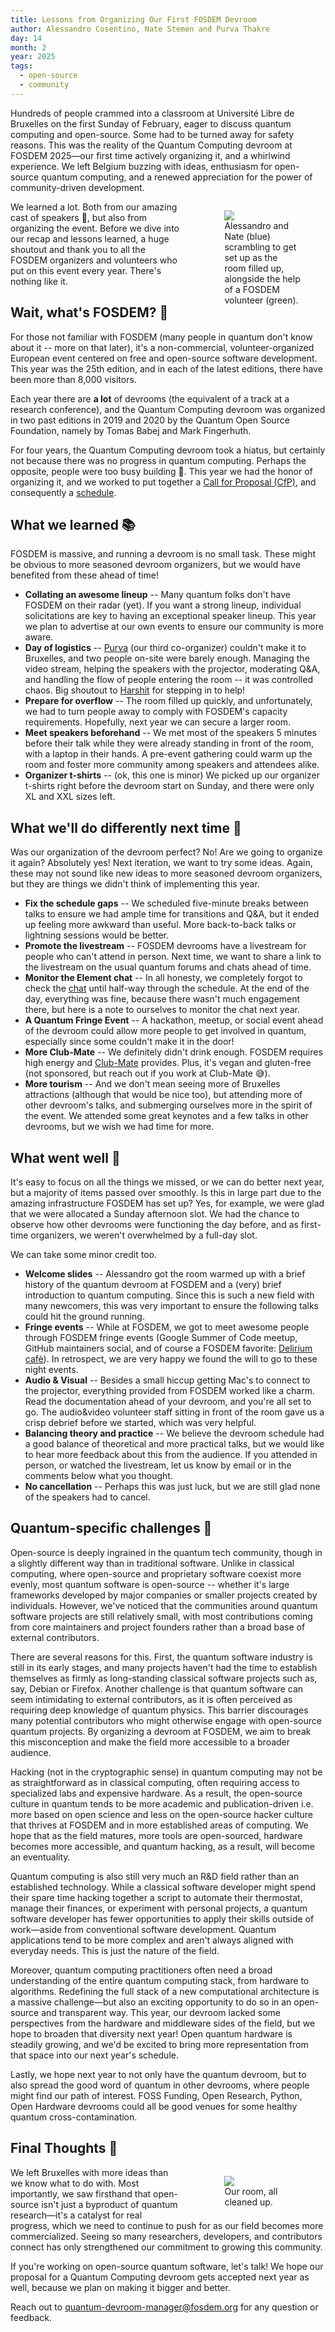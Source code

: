 ```yaml
---
title: Lessons from Organizing Our First FOSDEM Devroom
author: Alessandro Cosentino, Nate Stemen and Purva Thakre
day: 14
month: 2
year: 2025
tags: 
  - open-source
  - community
---
```


Hundreds of people crammed into a classroom at Université Libre de Bruxelles on the first Sunday of February, eager to discuss quantum computing and open-source.
Some had to be turned away for safety reasons.
This was the reality of the Quantum Computing devroom at FOSDEM 2025—our first time actively organizing it, and a whirlwind experience.
We left Belgium buzzing with ideas, enthusiasm for open-source quantum computing, and a renewed appreciation for the power of community-driven development.

<div style="width:100%;">
  <div style="float:right;width:40%;margin-left:2em;">
    <figure>
      <img class="not-prose" src="/images/2025_devroom_welcome.jpg"/>
      <figcaption>Alessandro and Nate (blue) scrambling to get set up as the room filled up, alongside the help of a FOSDEM volunteer (green).</figcaption>
    </figure> 
  </div>
</div>

We learned a lot.
Both from our amazing cast of speakers 👏, but also from organizing the event.
Before we dive into our recap and lessons learned, a huge shoutout and thank you to all the FOSDEM organizers and volunteers who put on this event every year.
There's nothing like it.

## Wait, what's FOSDEM? 🤔

For those not familiar with FOSDEM (many people in quantum don't know about it -- more on that later), it's a non-commercial, volunteer-organized European event centered on free and open-source software development.
This year was the 25th edition, and in each of the latest editions, there have been more than 8,000 visitors.

Each year there are **a lot** of devrooms (the equivalent of a track at a research conference), and the Quantum Computing devroom was organized in two past editions in 2019 and 2020 by the Quantum Open Source Foundation, namely by Tomas Babej and Mark Fingerhuth.

For four years, the Quantum Computing devroom took a hiatus, but certainly not because there was no progress in quantum computing.
Perhaps the opposite, people were too busy building 🙂.
This year we had the honor of organizing it, and we worked to put together a [Call for Proposal (CfP)](https://unitary.foundation/community/FOSDEM_2025/), and consequently a [schedule](https://fosdem.org/2025/schedule/track/quantum/).

## What we learned 📚

FOSDEM is massive, and running a devroom is no small task.
These might be obvious to more seasoned devroom organizers, but we would have benefited from these ahead of time!

- **Collating an awesome lineup** -- Many quantum folks don't have FOSDEM on their radar (yet). If you want a strong lineup, individual solicitations are key to having an exceptional speaker lineup. This year we plan to advertise at our own events to ensure our community is more aware.
- **Day of logistics** -- [Purva](https://github.com/purva-thakre) (our third co-organizer) couldn't make it to Bruxelles, and two people on-site were barely enough. Managing the video stream, helping the speakers with the projector, moderating Q&A, and handling the flow of people entering the room -- it was controlled chaos. Big shoutout to [Harshit](https://github.com/TheGupta2012/) for stepping in to help!
- **Prepare for overflow** -- The room filled up quickly, and unfortunately, we had to turn people away to comply with FOSDEM's capacity requirements. Hopefully, next year we can secure a larger room.
- **Meet speakers beforehand** -- We met most of the speakers 5 minutes before their talk while they were already standing in front of the room, with a laptop in their hands. A pre-event gathering could warm up the room and foster more community among speakers and attendees alike.
- **Organizer t-shirts** -- (ok, this one is minor) We picked up our organizer t-shirts right before the devroom start on Sunday, and there were only XL and XXL sizes left.

## What we'll do differently next time 🐞

Was our organization of the devroom perfect? No!
Are we going to organize it again? Absolutely yes!
Next iteration, we want to try some ideas.
Again, these may not sound like new ideas to more seasoned devroom organizers, but they are things we didn't think of implementing this year.

- **Fix the schedule gaps** -- We scheduled five-minute breaks between talks to ensure we had ample time for transitions and Q&A, but it ended up feeling more awkward than useful. More back-to-back talks or lightning sessions would be better.
- **Promote the livestream** -- FOSDEM devrooms have a livestream for people who can't attend in person. Next time, we want to share a link to the livestream on the usual quantum forums and chats ahead of time.
- **Monitor the Element chat** -- In all honesty, we completely forgot to check the [chat](https://matrix.to/#/#2025-quantum:fosdem.org) until half-way through the schedule. At the end of the day, everything was fine, because there wasn't much engagement there, but here is a note to ourselves to monitor the chat next year.
- **A Quantum Fringe Event** -- A hackathon, meetup, or social event ahead of the devroom could allow more people to get involved in quantum, especially since some couldn't make it in the door!
- **More Club-Mate** -- We definitely didn't drink enough. FOSDEM requires high energy and [Club-Mate](https://en.wikipedia.org/wiki/Club-Mate) provides. Plus, it's vegan and gluten-free (not sponsored, but reach out if you work at Club-Mate 😅).
- **More tourism** -- And we don't mean seeing more of Bruxelles attractions (although that would be nice too), but attending more of other devroom's talks, and submerging ourselves more in the spirit of the event. We attended some great keynotes and a few talks in other devrooms, but we wish we had time for more.

## What went well 🎯

It's easy to focus on all the things we missed, or we can do better next year, but a majority of items passed over smoothly.
Is this in large part due to the amazing infrastructure FOSDEM has set up?
Yes, for example, we were glad that we were allocated a Sunday afternoon slot.
We had the chance to observe how other devrooms were functioning the day before, and as first-time organizers, we weren't overwhelmed by a full-day slot. 

We can take some minor credit too.

- **Welcome slides** -- Alessandro got the room warmed up with a brief history of the quantum devroom at FOSDEM and a (very) brief introduction to quantum computing. Since this is such a new field with many newcomers, this was very important to ensure the following talks could hit the ground running.
- **Fringe events** -- While at FOSDEM, we got to meet awesome people through FOSDEM fringe events (Google Summer of Code meetup, GitHub maintainers social, and of course a FOSDEM favorite: [Delirium cafè](https://en.wikipedia.org/wiki/Delirium_Caf%C3%A9)). In retrospect, we are very happy we found the will to go to these night events.
- **Audio & Visual** -- Besides a small hiccup getting Mac's to connect to the projector, everything provided from FOSDEM worked like a charm. Read the documentation ahead of your devroom, and you're all set to go. The audio&video volunteer staff sitting in front of the room gave us a crisp debrief before we started, which was very helpful.
- **Balancing theory and practice** -- We believe the devroom schedule had a good balance of theoretical and more practical talks, but we would like to hear more feedback about this from the audience. If you attended in person, or watched the livestream, let us know by email or in the comments below what you thought.
- **No cancellation** -- Perhaps this was just luck, but we are still glad none of the speakers had to cancel.

## Quantum-specific challenges 🧩


Open-source is deeply ingrained in the quantum tech community, though in a slightly different way than in traditional software.
Unlike in classical computing, where open-source and proprietary software coexist more evenly, most quantum software is open-source -- whether it's large frameworks developed by major companies or smaller projects created by individuals.
However, we've noticed that the communities around quantum software projects are still relatively small, with most contributions coming from core maintainers and project founders rather than a broad base of external contributors.

There are several reasons for this.
First, the quantum software industry is still in its early stages, and many projects haven't had the time to establish themselves as firmly as long-standing classical software projects such as, say, Debian or Firefox.
Another challenge is that quantum software can seem intimidating to external contributors, as it is often perceived as requiring deep knowledge of quantum physics.
This barrier discourages many potential contributors who might otherwise engage with open-source quantum projects.
By organizing a devroom at FOSDEM, we aim to break this misconception and make the field more accessible to a broader audience. 

Hacking (not in the cryptographic sense) in quantum computing may not be as straightforward as in classical computing, often requiring access to specialized labs and expensive hardware.
As a result, the open-source culture in quantum tends to be more academic and publication-driven i.e. more based on open science and less on the open-source hacker culture that thrives at FOSDEM and in more established areas of computing.
We hope that as the field matures, more tools are open-sourced, hardware becomes more accessible, and quantum hacking, as a result, will become an eventuality.

Quantum computing is also still very much an R&D field rather than an established technology.
While a classical software developer might spend their spare time hacking together a script to automate their thermostat, manage their finances, or experiment with personal projects, a quantum software developer has fewer opportunities to apply their skills outside of work—aside from conventional software development.
Quantum applications tend to be more complex and aren't always aligned with everyday needs.
This is just the nature of the field.

Moreover, quantum computing practitioners often need a broad understanding of the entire quantum computing stack, from hardware to algorithms.
Redefining the full stack of a new computational architecture is a massive challenge—but also an exciting opportunity to do so in an open-source and transparent way.
This year, our devroom lacked some perspectives from the hardware and middleware sides of the field, but we hope to broaden that diversity next year!
Open quantum hardware is steadily growing, and we'd be excited to bring more representation from that space into our next year's schedule.

Lastly, we hope next year to not only have the quantum devroom, but to also spread the good word of quantum in other devrooms, where people might find our path of interest.
FOSS Funding, Open Research, Python, Open Hardware devrooms could all be good venues for some healthy quantum cross-contamination.

## Final Thoughts 💭

<div style="width:100%;">
  <div style="float:right;width:40%;margin-left:2em;">
    <figure>
      <img class="not-prose" src="/images/2025_fosdem_room.jpg"/>
      <figcaption>Our room, all cleaned up.</figcaption>
    </figure> 
  </div>
</div>

We left Bruxelles with more ideas than we know what to do with.
Most importantly, we saw firsthand that open-source isn't just a byproduct of quantum research—it's a catalyst for real progress, which we need to continue to push for as our field becomes more commercialized.
Seeing so many researchers, developers, and contributors connect has only strengthened our commitment to growing this community.

If you're working on open-source quantum software, let's talk!
We hope our proposal for a Quantum Computing devroom gets accepted next year as well, because we plan on making it bigger and better.

Reach out to quantum-devroom-manager@fosdem.org for any question or feedback.

